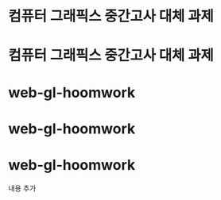 # 컴퓨터 그래픽스 중간고사 대체 과제
# 컴퓨터 그래픽스 중간고사 대체 과제
# web-gl-hoomwork
# web-gl-hoomwork
# web-gl-hoomwork
내용 추가
